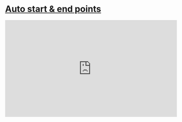 # [Auto start & end points](/wilcom-docs/Summary/summary_-_designs/Auto_start_end_points)

<iframe src="https://www.youtube.com/embed/CRgugihnLSc" frameborder="0" 
      allow="accelerometer; autoplay; clipboard-write; encrypted-media; gyroscope; picture-in-picture" 
      allowfullscreen="" style="width: 560px; height: 315px;">
</iframe>
